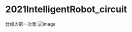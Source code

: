 # 2021IntelligentRobot_circuit

仕様の第一次案
![image](https://user-images.githubusercontent.com/5755200/117556823-fa484780-b0a7-11eb-876d-aeeb25ee468d.png)
